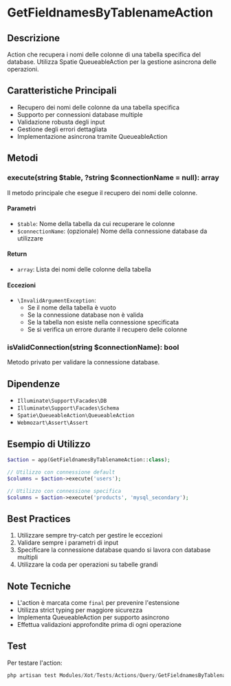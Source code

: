 # GetFieldnamesByTablenameAction

## Descrizione
Action che recupera i nomi delle colonne di una tabella specifica del database. Utilizza Spatie QueueableAction per la gestione asincrona delle operazioni.

## Caratteristiche Principali
- Recupero dei nomi delle colonne da una tabella specifica
- Supporto per connessioni database multiple
- Validazione robusta degli input
- Gestione degli errori dettagliata
- Implementazione asincrona tramite QueueableAction

## Metodi

### execute(string $table, ?string $connectionName = null): array
Il metodo principale che esegue il recupero dei nomi delle colonne.

#### Parametri
- `$table`: Nome della tabella da cui recuperare le colonne
- `$connectionName`: (opzionale) Nome della connessione database da utilizzare

#### Return
- `array`: Lista dei nomi delle colonne della tabella

#### Eccezioni
- `\InvalidArgumentException`: 
  - Se il nome della tabella è vuoto
  - Se la connessione database non è valida
  - Se la tabella non esiste nella connessione specificata
  - Se si verifica un errore durante il recupero delle colonne

### isValidConnection(string $connectionName): bool
Metodo privato per validare la connessione database.

## Dipendenze
- `Illuminate\Support\Facades\DB`
- `Illuminate\Support\Facades\Schema`
- `Spatie\QueueableAction\QueueableAction`
- `Webmozart\Assert\Assert`

## Esempio di Utilizzo
```php
$action = app(GetFieldnamesByTablenameAction::class);

// Utilizzo con connessione default
$columns = $action->execute('users');

// Utilizzo con connessione specifica
$columns = $action->execute('products', 'mysql_secondary');
```

## Best Practices
1. Utilizzare sempre try-catch per gestire le eccezioni
2. Validare sempre i parametri di input
3. Specificare la connessione database quando si lavora con database multipli
4. Utilizzare la coda per operazioni su tabelle grandi

## Note Tecniche
- L'action è marcata come `final` per prevenire l'estensione
- Utilizza strict typing per maggiore sicurezza
- Implementa QueueableAction per supporto asincrono
- Effettua validazioni approfondite prima di ogni operazione

## Test
Per testare l'action:
```php
php artisan test Modules/Xot/Tests/Actions/Query/GetFieldnamesByTablenameActionTest.php
``` 